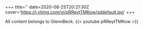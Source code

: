 +++
title=''
date=2020-08-25T20:21:30Z
cover='https://i.ytimg.com/vi/pRReytTMKow/sddefault.jpg'
+++

All content belongs to GlennBeck.
{{< youtube pRReytTMKow >}}
